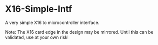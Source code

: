 # X16-Simple-Intf
A very simple X16 to microcontroller interface.

Note: The X16 card edge in the design may be mirrored. Until this can be validated, use at your own risk!
